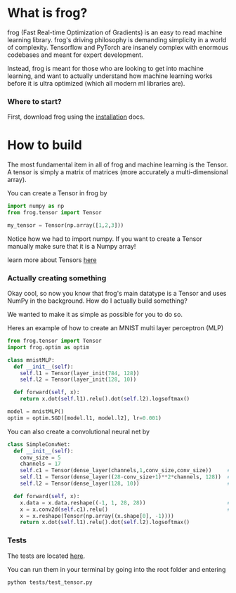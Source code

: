# What is frog?

frog (Fast Real-time Optimization of Gradients) is an easy to read machine learning library. frog's driving philosophy is demanding simplicity in a world of complexity. Tensorflow and PyTorch are insanely complex with enormous codebases and meant for expert development.

Instead, frog is meant for those who are looking to get into machine learning, and want to actually understand how machine learning works before it is ultra optimized (which all modern ml libraries are).

### Where to start?

First, download frog using the <a href="https://github.com/kevbuh/frog/blob/main/docs/install.md">installation</a> docs. 

# How to build

The most fundamental item in all of frog and machine learning is the Tensor. A tensor is simply a matrix of matrices (more accurately a multi-dimensional array). 

You can create a Tensor in frog by
```python
import numpy as np
from frog.tensor import Tensor

my_tensor = Tensor(np.array([1,2,3]))
```

Notice how we had to import numpy. If you want to create a Tensor manually make sure that it is a Numpy array!

learn more about Tensors <a href="https://github.com/kevbuh/frog/blob/main/docs/tensors.md">here</a> 


### Actually creating something

Okay cool, so now you know that frog's main datatype is a Tensor and uses NumPy in the background. How do I actually build something? 

We wanted to make it as simple as possible for you to do so.

Heres an example of how to create an MNIST multi layer perceptron (MLP)

```python
from frog.tensor import Tensor
import frog.optim as optim

class mnistMLP:
  def __init__(self):
    self.l1 = Tensor(layer_init(784, 128))
    self.l2 = Tensor(layer_init(128, 10))

  def forward(self, x):
    return x.dot(self.l1).relu().dot(self.l2).logsoftmax()

model = mnistMLP()
optim = optim.SGD([model.l1, model.l2], lr=0.001)
```

You can also create a convolutional neural net by

```python
class SimpleConvNet:
  def __init__(self):
    conv_size = 5
    channels = 17
    self.c1 = Tensor(dense_layer(channels,1,conv_size,conv_size))     # (num_filters, color_channels, kernel_h, kernel_w)
    self.l1 = Tensor(dense_layer((28-conv_size+1)**2*channels, 128))  # (28-conv+1)(28-conv+1) since kernel isn't padded
    self.l2 = Tensor(dense_layer(128, 10))                            # MNIST output is 10 classes

  def forward(self, x):
    x.data = x.data.reshape((-1, 1, 28, 28))                          # get however many number of imgs in batch
    x = x.conv2d(self.c1).relu()                                      # pass through conv first
    x = x.reshape(Tensor(np.array((x.shape[0], -1))))
    return x.dot(self.l1).relu().dot(self.l2).logsoftmax()
```

### Tests

The tests are located <a href="https://github.com/kevbuh/frog/tree/main/tests">here</a>.

You can run them in your terminal by going into the root folder and entering

```
python tests/test_tensor.py
```

